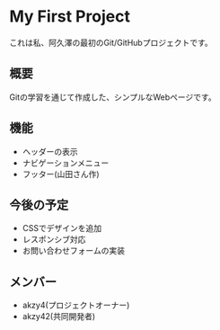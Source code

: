 # My First Project

これは私、阿久澤の最初のGit/GitHubプロジェクトです。

## 概要

Gitの学習を通じて作成した、シンプルなWebページです。

## 機能

- ヘッダーの表示
- ナビゲーションメニュー
- フッター(山田さん作)

## 今後の予定

- CSSでデザインを追加
- レスポンシブ対応
- お問い合わせフォームの実装

## メンバー

- akzy4(プロジェクトオーナー)
- akzy42(共同開発者)



